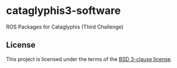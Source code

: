 # cataglyphis3-software
ROS Packages for Cataglyphis (Third Challenge)


## License
This project is licensed under the terms of the [BSD 3-clause license](https://opensource.org/licenses/BSD-3-Clause).
